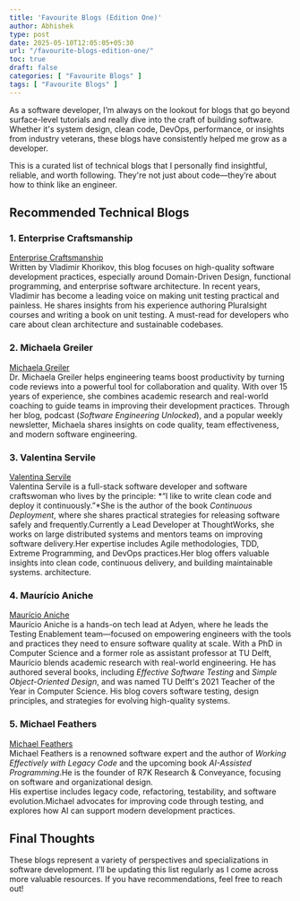 ```yaml
---
title: 'Favourite Blogs (Edition One)'
author: Abhishek
type: post
date: 2025-05-10T12:05:05+05:30
url: "/favourite-blogs-edition-one/"
toc: true
draft: false
categories: [ "Favourite Blogs" ]
tags: [ "Favourite Blogs" ]
---
```


As a software developer, I’m always on the lookout for blogs that go beyond surface-level tutorials and really dive into
the craft of building software. Whether it's system design, clean code, DevOps, performance, or insights from industry
veterans, these blogs have consistently helped me grow as a developer.

This is a curated list of technical blogs that I personally find insightful, reliable, and worth following. They're not
just about code—they’re about how to think like an engineer.

## Recommended Technical Blogs

### 1. Enterprise Craftsmanship

[Enterprise Craftsmanship](https://enterprisecraftsmanship.com/)  
Written by Vladimir Khorikov, this blog focuses on high-quality software development practices, especially around
Domain-Driven Design, functional programming, and enterprise software architecture. In recent years, Vladimir has
become a leading voice on making unit testing practical and painless. He shares insights from his experience authoring
Pluralsight courses and writing a book on unit testing. A must-read for developers who care about clean architecture
and sustainable codebases.

### 2. Michaela Greiler

[Michaela Greiler](https://www.michaelagreiler.com/)  
Dr. Michaela Greiler helps engineering teams boost productivity by turning code reviews into a powerful tool for
collaboration and quality. With over 15 years of experience, she combines academic research and real-world coaching to
guide teams in improving their development practices. Through her blog, podcast (*Software Engineering Unlocked*), and a
popular weekly newsletter, Michaela shares insights on code quality, team effectiveness, and modern software
engineering.

### 3. Valentina Servile

[Valentina Servile](https://oooops.dev/about/)  
Valentina Servile is a full-stack software developer and software craftswoman who lives by the principle: *“I like to
write clean code and deploy it continuously.”*She is the author of the book *Continuous Deployment*, where she shares
practical strategies for releasing software safely and frequently.Currently a Lead Developer at ThoughtWorks, she works
on large distributed systems and mentors teams on improving software delivery.Her expertise includes Agile
methodologies, TDD, Extreme Programming, and DevOps practices.Her blog offers valuable insights into clean code,
continuous delivery, and building maintainable systems. architecture.

### 4. Maurício Aniche

[Maurício Aniche](https://mauricioaniche.com/)  
Maurício Aniche is a hands-on tech lead at Adyen, where he leads the Testing Enablement team—focused on empowering
engineers with the tools and practices they need to ensure software quality at scale. With a PhD in Computer Science and
a former role as assistant professor at TU Delft, Maurício blends academic research with real-world engineering. He has
authored several books, including *Effective Software Testing* and *Simple Object-Oriented Design*, and was named TU
Delft's 2021 Teacher of the Year in Computer Science. His blog covers software testing, design principles, and
strategies for evolving high-quality systems.

### 5. Michael Feathers

[Michael Feathers](https://michaelfeathers.silvrback.com/bio)  
Michael Feathers is a renowned software expert and the author of *Working Effectively with Legacy Code* and the upcoming
book *AI-Assisted Programming*.He is the founder of R7K Research & Conveyance, focusing on software and organizational
design.  
His expertise includes legacy code, refactoring, testability, and software evolution.Michael advocates for improving
code through testing, and explores how AI can support modern development practices.

## Final Thoughts

These blogs represent a variety of perspectives and specializations in software development. I’ll be updating this list
regularly as I come across more valuable resources. If you have recommendations, feel free to reach out!